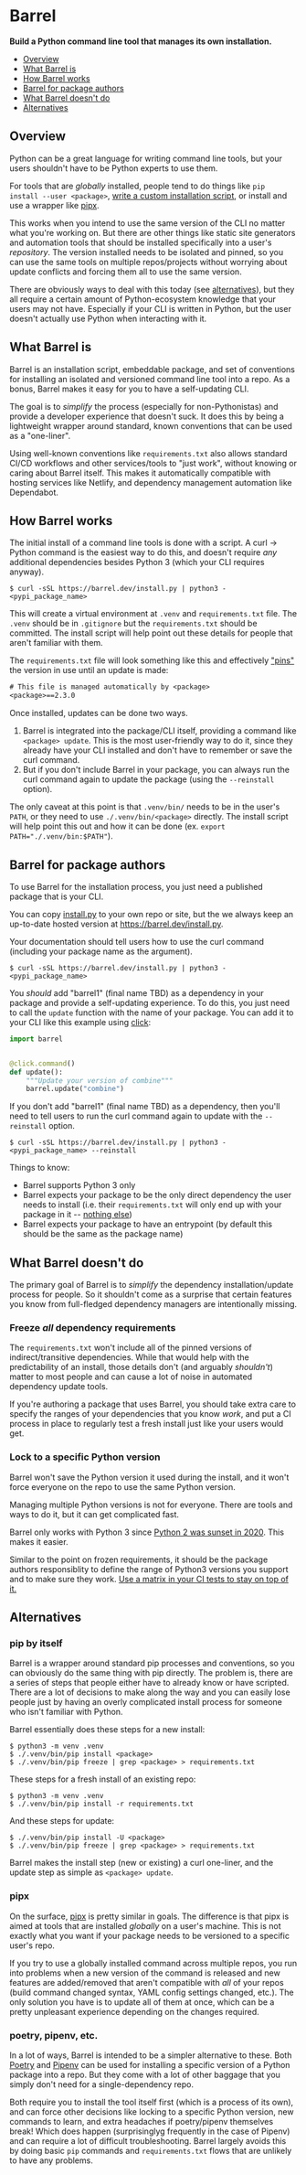 # Barrel

**Build a Python command line tool that manages its own installation.**

- [Overview](#overview)
- [What Barrel is](#what-barrel-is)
- [How Barrel works](#how-barrel-works)
- [Barrel for package authors](#barrel-for-package-authors)
- [What Barrel doesn't do](#what-barrel-doesnt-do)
- [Alternatives](#alternatives)

## Overview

Python can be a great language for writing command line tools,
but your users shouldn't have to be Python experts to use them.

For tools that are *globally* installed,
people tend to do things like `pip install --user <package>`,
[write a custom installation script](https://github.com/python-poetry/poetry/blob/cbbd92ceb5938a43a1f4666cdaf9599c74650442/get-poetry.py),
or install and use a wrapper like [pipx](https://github.com/pypa/pipx/).

This works when you intend to use the same version of the CLI no matter what you're working on.
But there are other things like static site generators and automation tools that should be installed specifically into a user's *repository*.
The version installed needs to be isolated and pinned,
so you can use the same tools on multiple repos/projects without worrying about update conflicts and forcing them all to use the same version.

There are obviously ways to deal with this today (see [alternatives](#alternatives)),
but they all require a certain amount of Python-ecosystem knowledge that your users may not have.
Especially if your CLI is written in Python,
but the user doesn't actually use Python when interacting with it.

## What Barrel is

Barrel is an installation script,
embeddable package,
and set of conventions for installing an isolated and versioned command line tool into a repo.
As a bonus, Barrel makes it easy for you to have a self-updating CLI.

The goal is to *simplify* the process (especially for non-Pythonistas) and provide a developer experience that doesn't suck.
It does this by being a lightweight wrapper around standard, known conventions that can be used as a "one-liner".

Using well-known conventions like `requirements.txt` also allows standard CI/CD workflows and other services/tools to "just work",
without knowing or caring about Barrel itself.
This makes it automatically compatible with hosting services like Netlify,
and dependency management automation like Dependabot.

## How Barrel works

The initial install of a command line tools is done with a script.
A curl -> Python command is the easiest way to do this,
and doesn't require *any* additional dependencies besides Python 3 (which your CLI requires anyway).

```console
$ curl -sSL https://barrel.dev/install.py | python3 - <pypi_package_name>
```

This will create a virtual environment at `.venv` and `requirements.txt` file.
The `.venv` should be in `.gitignore` but the `requirements.txt` should be committed.
The install script will help point out these details for people that aren't familiar with them.

The `requirements.txt` file will look something like this and effectively ["pins"](https://www.python.org/dev/peps/pep-0440/#version-matching) the version in use until an update is made:

```txt
# This file is managed automatically by <package>
<package>==2.3.0
```

Once installed, updates can be done two ways.

1) Barrel is integrated into the package/CLI itself, providing a command like `<package> update`.
This is the most user-friendly way to do it,
since they already have your CLI installed and don't have to remember or save the curl command.
2) But if you don't include Barrel in your package,
you can always run the curl command again to update the package (using the `--reinstall` option).

The only caveat at this point is that `.venv/bin/` needs to be in the user's `PATH`,
or they need to use `./.venv/bin/<package>` directly.
The install script will help point this out and how it can be done (ex. `export PATH="./.venv/bin:$PATH"`).

## Barrel for package authors

To use Barrel for the installation process,
you just need a published package that is your CLI.

You can copy [install.py](https://github.com/dropseed/barrel/blob/master/barrel/install.py) to your own repo or site,
but the we always keep an up-to-date hosted version at https://barrel.dev/install.py.

Your documentation should tell users how to use the curl command (including your package name as the argument).

```console
$ curl -sSL https://barrel.dev/install.py | python3 - <pypi_package_name>
```

You *should* add "barrel1" (final name TBD) as a dependency in your package and provide a self-updating experience.
To do this, you just need to call the `update` function with the name of your package.
You can add it to your CLI like this example using [click](https://github.com/pallets/click):

```python
import barrel


@click.command()
def update():
    """Update your version of combine"""
    barrel.update("combine")
```

If you don't add "barrel1" (final name TBD) as a dependency,
then you'll need to tell users to run the curl command again to update with the `--reinstall` option.

```console
$ curl -sSL https://barrel.dev/install.py | python3 - <pypi_package_name> --reinstall
```

Things to know:

- Barrel supports Python 3 only
- Barrel expects your package to be the only direct dependency the user needs to install (i.e. their `requirements.txt` will only end up with your package in it -- [nothing else](#freeze-all-dependency-requirements))
- Barrel expects your package to have an entrypoint (by default this should be the same as the package name)

## What Barrel doesn't do

The primary goal of Barrel is to *simplify* the dependency installation/update process for people.
So it shouldn't come as a surprise that certain features you know from full-fledged dependency managers are intentionally missing.

### Freeze *all* dependency requirements

The `requirements.txt` won't include all of the pinned versions of indirect/transitive dependencies.
While that would help with the predictability of an install,
those details don't (and arguably *shouldn't*) matter to most people and can cause a lot of noise in automated dependency update tools.

If you're authoring a package that uses Barrel,
you should take extra care to specify the ranges of your dependencies that you know *work*,
and put a CI process in place to regularly test a fresh install just like your users would get.

### Lock to a specific Python version

Barrel won't save the Python version it used during the install,
and it won't force everyone on the repo to use the same Python version.

Managing multiple Python versions is not for everyone.
There are tools and ways to do it,
but it can get complicated fast.

Barrel only works with Python 3 since [Python 2 was sunset in 2020](https://www.python.org/doc/sunset-python-2/).
This makes it easier.

Similar to the point on frozen requirements,
it should be the package authors responsiblity to define the range of Python3 versions you support and to make sure they work.
[Use a matrix in your CI tests to stay on top of it.](https://github.com/dropseed/barrel/blob/fae14a440e503ee67ec81da053a47c2ec8439ecb/.github/workflows/test.yml#L8-L15)

## Alternatives

### pip by itself

Barrel is a wrapper around standard pip processes and conventions,
so you can obviously do the same thing with pip directly.
The problem is, there are a series of steps that people either have to already know or have scripted.
There are a lot of decisions to make along the way and you can easily lose people just by having an overly complicated install process for someone who isn't familiar with Python.

Barrel essentially does these steps for a new install:

```console
$ python3 -m venv .venv
$ ./.venv/bin/pip install <package>
$ ./.venv/bin/pip freeze | grep <package> > requirements.txt
```

These steps for a fresh install of an existing repo:

```console
$ python3 -m venv .venv
$ ./.venv/bin/pip install -r requirements.txt
```

And these steps for update:

```console
$ ./.venv/bin/pip install -U <package>
$ ./.venv/bin/pip freeze | grep <package> > requirements.txt
```

Barrel makes the install step (new or existing) a curl one-liner,
and the update step as simple as `<package> update`.

### pipx

On the surface, [pipx](https://github.com/pypa/pipx/) is pretty similar in goals.
The difference is that pipx is aimed at tools that are installed *globally* on a user's machine.
This is not exactly what you want if your package needs to be versioned to a specific user's repo.

If you try to use a globally installed command across multiple repos,
you run into problems when a new version of the command is released and new features are added/removed that aren't compatible with *all* of your repos (build command changed syntax, YAML config settings changed, etc.).
The only solution you have is to update all of them at once,
which can be a pretty unpleasant experience depending on the changes required.

### poetry, pipenv, etc.

In a lot of ways, Barrel is intended to be a simpler alternative to these.
Both [Poetry](https://github.com/python-poetry/poetry) and [Pipenv](https://github.com/pypa/pipenv) can be used for installing a specific version of a Python package into a repo.
But they come with a lot of other baggage that you simply don't need for a single-dependency repo.

Both require you to install the tool itself first (which is a process of its own),
and can force other decisions like locking to a specific Python version,
new commands to learn,
and extra headaches if poetry/pipenv themselves break!
Which does happen (surprisinglyg frequently in the case of Pipenv) and can require a lot of difficult troubleshooting.
Barrel largely avoids this by doing basic `pip` commands and `requirements.txt` flows that are unlikely to have any problems.
